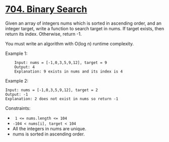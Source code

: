 # [704. Binary Search](https://leetcode.com/problems/binary-search/description/)

Given an array of integers nums which is sorted in ascending order, and an integer target, write a function to search target in nums. If target exists, then return its index. Otherwise, return -1.

You must write an algorithm with O(log n) runtime complexity.



Example 1:
```
    Input: nums = [-1,0,3,5,9,12], target = 9
    Output: 4
    Explanation: 9 exists in nums and its index is 4
```
Example 2:
```
Input: nums = [-1,0,3,5,9,12], target = 2
Output: -1
Explanation: 2 does not exist in nums so return -1
```
Constraints:
- ``` 1 <= nums.length <= 104```
- ```-104 < nums[i], target < 104```
- All the integers in nums are unique.
- nums is sorted in ascending order.
